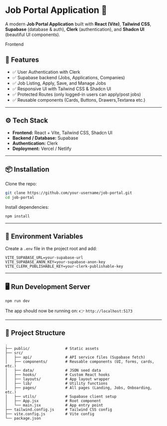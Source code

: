 # Job Portal Application 🌟

A modern **Job Portal Application** built with **React (Vite)**, **Tailwind CSS**, **Supabase** (database & auth), **Clerk** (authentication), and **Shadcn UI** (beautiful UI components).  

Frontend

## 🚀 Features
- ✅ User Authentication with Clerk  
- ✅ Supabase backend (Jobs, Applications, Companies)  
- ✅ Job Listing, Apply, Save, and Manage Jobs  
- ✅ Responsive UI with Tailwind CSS & Shadcn UI  
- ✅ Protected Routes (only logged-in users can apply/post jobs)  
- ✅ Reusable components (Cards, Buttons, Drawers,Textarea etc.)  

---

## ⚙️ Tech Stack
- **Frontend:** React + Vite, Tailwind CSS, Shadcn UI  
- **Backend / Database:** Supabase  
- **Authentication:** Clerk  
- **Deployment:** Vercel / Netlify  

---

## 📦 Installation

Clone the repo:

```bash
git clone https://github.com/your-username/job-portal.git
cd job-portal
````

Install dependencies:

```bash
npm install
```

---

## 🔑 Environment Variables

Create a `.env` file in the project root and add:

```env
VITE_SUPABASE_URL=your-supabase-url
VITE_SUPABASE_ANON_KEY=your-supabase-anon-key
VITE_CLERK_PUBLISHABLE_KEY=your-clerk-publishable-key
```

---

## 🖥️ Run Development Server

```bash
npm run dev
```

The app should now be running on:
👉 `http://localhost:5173`

---

## 📁 Project Structure

```
.
├── public/                # Static assets
├── src/
│   ├── api/               # API service files (Supabase fetch)
│   ├── components/        # Reusable components (UI, forms, cards, etc.)
│   ├── data/              # JSON seed data
│   ├── hooks/             # Custom React hooks
│   ├── layouts/           # App layout wrapper
│   ├── lib/               # Utility functions
│   ├── pages/             # All pages (Landing, Jobs, Onboarding, etc.)
│   ├── utils/             # Supabase client setup
│   ├── App.jsx            # Root component
│   └── main.jsx           # App entry point
├── tailwind.config.js     # Tailwind CSS config
├── vite.config.js         # Vite config
└── package.json
```


